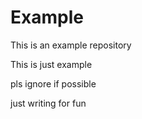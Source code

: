 # Example
This is an example repository

This is just example

pls ignore if possible  

just writing for fun